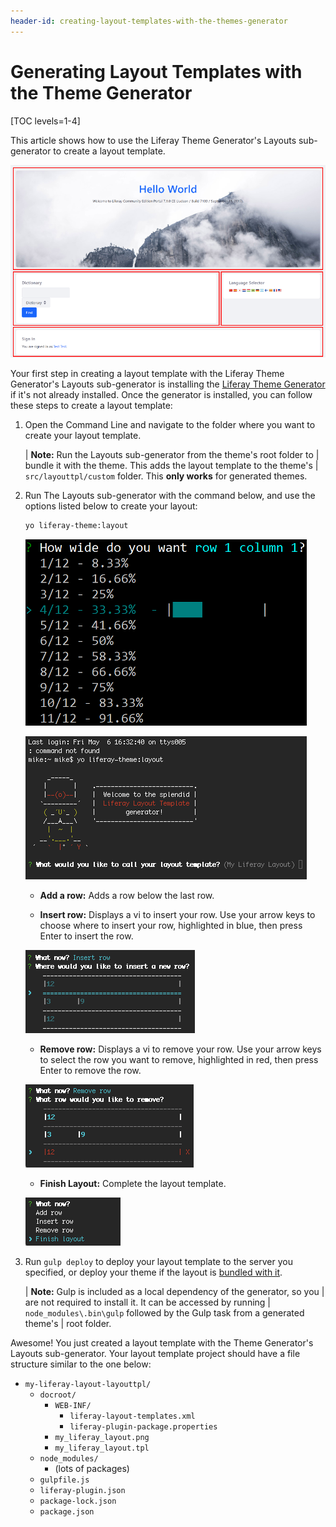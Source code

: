 ```yaml
---
header-id: creating-layout-templates-with-the-themes-generator
---
```


# Generating Layout Templates with the Theme Generator

[TOC levels=1-4]

This article shows how to use the Liferay Theme Generator's Layouts 
sub-generator to create a layout template. 

![Figure 1: The *1-2-1 Columns* page layout creates a nice flow for your content.](../../../images/layout-template-1-2-1-columns.png)

Your first step in creating a layout template with the Liferay Theme Generator's 
Layouts sub-generator is installing the 
[Liferay Theme Generator](/docs/7-2/reference/-/knowledge_base/r/installing-the-theme-generator-and-creating-a-theme) 
if it's not already installed. Once the generator is installed, you can follow 
these steps to create a layout template:

1.  Open the Command Line and navigate to the folder where you want to create
    your layout template.

    | **Note:** Run the Layouts sub-generator from the theme's root folder to
    | bundle it with the theme. This adds the layout template to the theme's
    | `src/layouttpl/custom` folder. This **only works** for generated themes.

2.  Run The Layouts sub-generator with the command below, and use the options 
    listed below to create your layout: 

    ```bash
    yo liferay-theme:layout
    ```

    ![Figure 2: You must specify the width for each column in the row.](../../../images/layout-column-widths.png)

    ![Figure 3: The Layouts sub-generator automates the layout creation process.](../../../images/layout-prompt.png)

    - **Add a row:** Adds a row below the last row.
    
    - **Insert row:** Displays a vi to insert your row. Use your arrow keys to 
    choose where to insert your row, highlighted in blue, then press Enter to 
    insert the row.
    
    ![Figure 4: Rows can be inserted using the layout vi.](../../../images/insert-row.png)
    
    - **Remove row:** Displays a vi to remove your row. Use your arrow keys to 
    select the row you want to remove, highlighted in red, then press Enter to 
    remove the row.
    
    ![Figure 5: Rows are removed using the layout vi.](../../../images/remove-row.png)
    
    - **Finish Layout:** Complete the layout template.
    
    ![Figure 6: Select the *Finish layout* option to complete your design.](../../../images/finish-layout.png)

3.  Run `gulp deploy` to deploy your layout template to the server you 
    specified, or deploy your theme if the layout is [bundled with it](/docs/7-2/frameworks/-/knowledge_base/f/including-layout-templates-with-a-theme).

    | **Note:** Gulp is included as a local dependency of the generator, so you 
    | are not required to install it. It can be accessed by running 
    | `node_modules\.bin\gulp` followed by the Gulp task from a generated theme's 
    | root folder.

Awesome! You just created a layout template with the Theme Generator's Layouts 
sub-generator. Your layout template project should have a file structure similar 
to the one below:

- `my-liferay-layout-layouttpl/`
    - `docroot/`
        - `WEB-INF/`
            - `liferay-layout-templates.xml`
            - `liferay-plugin-package.properties`
        - `my_liferay_layout.png`
        - `my_liferay_layout.tpl`
    - `node_modules/`
        - (lots of packages)
    - `gulpfile.js`
    - `liferay-plugin.json`
    - `package-lock.json`
    - `package.json`
